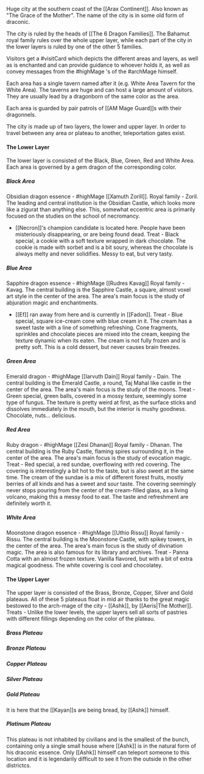 Huge city at the southern coast of the [[Arax Continent]]. Also known as "The Grace of the Mother". The name of the city is in some old form of draconic.

The city is ruled by the heads of [[The 6 Dragon Families]]. The Bahamut royal family rules over the whole upper layer, while each part of the city in the lower layers is ruled by one of the other 5 families.

Visitors get a #visitCard which depicts the different areas and layers, as well as is enchanted and can provide guidance to whoever holds it, as well as convey messages from the #highMage 's of the #archMage himself.

Each area has a single tavern named after it (e.g. White Area Tavern for the White Area). The taverns are huge and can host a large amount of visitors. They are usually lead by a dragonborn of the same color as the area.

Each area is guarded by pair patrols of [[AM Mage Guard]]s with their dragonnels.

The city is made up of two layers, the lower and upper layer. In order to travel between any area or plateau to another, teleportation gates exist.

#### The Lower Layer
The lower layer is consisted of the Black, Blue, Green, Red and White Area. Each area is governed by a gem dragon of the corresponding color.

##### Black Area
Obsidian dragon essence - #highMage [[Xamuth Zorill]].
Royal family - Zoril.
The leading and central institution is the Obsidian Castle, which looks more like a zigurat 
than anything else.
This, somewhat eccentric area is primarily focused on the studies on the school of necromancy.
- [[Necron]]'s champion candidate is located here. People have been misteriously disappearing, or are being found dead.
Treat - Black special, a cookie with a soft texture wrapped in dark chocolate. The cookie is made with sorbet and is a bit soury, whereas the chocolate is always melty and never solidifies. Messy to eat, but very tasty.

##### Blue Area
Sapphire dragon essence - #highMage [[Rudres Kavag]]
Royal family - Kavag. 
The central building is the Sapphire Castle, a square, almost voxel art style in the center of the area.
The area's main focus is the study of abjuration magic and enchantments.
- [[Ef]] ran away from here and is currently in [[Fadon]].
Treat - Blue special, square ice-cream cone with blue cream in it. The cream has a sweet taste with a line of something refreshing. Cone fragments, sprinkles and chocolate pieces are mixed into the cream, keeping the texture dynamic when its eaten. The cream is not fully frozen and is pretty soft. This is a cold dessert, but never causes brain freezes.

##### Green Area
Emerald dragon - #highMage [[Iarvuth Dain]]
Royal family - Dain.
The central building is the Emerald Castle, a round, Taj Mahal like castle in the center of the area.
The area's main focus is the study of the moons.
Treat - Green special, green balls, covered in a mossy texture, seemingly some type of fungus. The texture is pretty weird at first, as the surface sticks and dissolves immediately in the mouth, but the interior is mushy goodness. Chocolate, nuts... delicious.

##### Red Area
Ruby dragon - #highMage [[Zesi Dhanan]]
Royal family - Dhanan.
The central building is the Ruby Castle, flaming spires surrounding it, in the center of the area.
The area's main focus is the study of evocation magic.
Treat - Red special, a red sundae, overflowing with red covering. The covering is interestingly a bit hot to the taste, but is also sweet at the same time. The cream of the sundae is a mix of different forest fruits, mostly berries of all kinds and has a sweet and sour taste. The covering seemingly never stops pouring from the center of the cream-filled glass, as a living volcano, making this a messy food to eat. The taste and refreshment are definitely worth it.

##### White Area
Moonstone dragon essence - #highMage [[Uthio Rissu]]
Royal family - Rissu.
The central building is the Moonstone Castle, with spikey towers, in the center of the area.
The area's main focus is the study of divination magic. The area is also famous for its library and archives.
Treat - Panna Cotta with an almost frozen texture. Vanilla flavored, but with a bit of extra magical goodness. The white covering is cool and chocolatey.

#### The Upper Layer
The upper layer is consisted of the Brass, Bronze, Copper, Silver and Gold plateaus. All of these 5 plateaus float in mid air thanks to the great magic bestowed to the arch-mage of the city - [[Ashk]], by [[Aeris|The Mother]].
Treats - Unlike the lower levels, the upper layers sell all sorts of pastries with different fillings depending on the color of the plateau.

##### Brass Plateau
##### Bronze Plateau
##### Copper Plateau
##### Silver Plateau
##### Gold Plateau
It is here that the [[Kayan]]s are being bread, by [[Ashk]] himself.
##### Platinum Plateau
This plateau is not inhabited by civilians and is the smallest of the bunch, containing only a single small house where [[Ashk]] is in the natural form of his draconic essence. Only [[Ashk]] himself can teleport someone to this location and it is legendarily difficult to see it from the outside in the other districtcs.